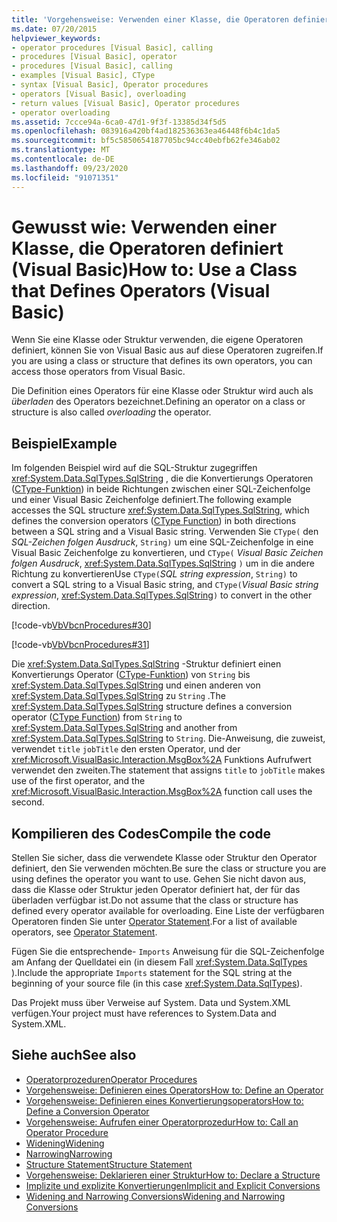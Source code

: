 ```yaml
---
title: 'Vorgehensweise: Verwenden einer Klasse, die Operatoren definiert'
ms.date: 07/20/2015
helpviewer_keywords:
- operator procedures [Visual Basic], calling
- procedures [Visual Basic], operator
- procedures [Visual Basic], calling
- examples [Visual Basic], CType
- syntax [Visual Basic], Operator procedures
- operators [Visual Basic], overloading
- return values [Visual Basic], Operator procedures
- operator overloading
ms.assetid: 7ccce94a-6ca0-47d1-9f3f-13385d34f5d5
ms.openlocfilehash: 083916a420bf4ad182536363ea46448f6b4c1da5
ms.sourcegitcommit: bf5c5850654187705bc94cc40ebfb62fe346ab02
ms.translationtype: MT
ms.contentlocale: de-DE
ms.lasthandoff: 09/23/2020
ms.locfileid: "91071351"
---
```

# <a name="how-to-use-a-class-that-defines-operators-visual-basic"></a><span data-ttu-id="b1867-102">Gewusst wie: Verwenden einer Klasse, die Operatoren definiert (Visual Basic)</span><span class="sxs-lookup"><span data-stu-id="b1867-102">How to: Use a Class that Defines Operators (Visual Basic)</span></span>

<span data-ttu-id="b1867-103">Wenn Sie eine Klasse oder Struktur verwenden, die eigene Operatoren definiert, können Sie von Visual Basic aus auf diese Operatoren zugreifen.</span><span class="sxs-lookup"><span data-stu-id="b1867-103">If you are using a class or structure that defines its own operators, you can access those operators from Visual Basic.</span></span>  
  
 <span data-ttu-id="b1867-104">Die Definition eines Operators für eine Klasse oder Struktur wird auch als *überladen* des Operators bezeichnet.</span><span class="sxs-lookup"><span data-stu-id="b1867-104">Defining an operator on a class or structure is also called *overloading* the operator.</span></span>  
  
## <a name="example"></a><span data-ttu-id="b1867-105">Beispiel</span><span class="sxs-lookup"><span data-stu-id="b1867-105">Example</span></span>  

 <span data-ttu-id="b1867-106">Im folgenden Beispiel wird auf die SQL-Struktur zugegriffen <xref:System.Data.SqlTypes.SqlString> , die die Konvertierungs Operatoren ([CType-Funktion](../../../language-reference/functions/ctype-function.md)) in beide Richtungen zwischen einer SQL-Zeichenfolge und einer Visual Basic Zeichenfolge definiert.</span><span class="sxs-lookup"><span data-stu-id="b1867-106">The following example accesses the SQL structure <xref:System.Data.SqlTypes.SqlString>, which defines the conversion operators ([CType Function](../../../language-reference/functions/ctype-function.md)) in both directions between a SQL string and a Visual Basic string.</span></span> <span data-ttu-id="b1867-107">Verwenden Sie `CType(` den *SQL-Zeichen folgen Ausdruck*, `String)` um eine SQL-Zeichenfolge in eine Visual Basic Zeichenfolge zu konvertieren, und `CType(` *Visual Basic Zeichen folgen Ausdruck*, <xref:System.Data.SqlTypes.SqlString> `)` um in die andere Richtung zu konvertieren</span><span class="sxs-lookup"><span data-stu-id="b1867-107">Use `CType(`*SQL string expression*, `String)` to convert a SQL string to a Visual Basic string, and `CType(`*Visual Basic string expression*, <xref:System.Data.SqlTypes.SqlString>`)` to convert in the other direction.</span></span>  
  
 [!code-vb[VbVbcnProcedures#30](~/samples/snippets/visualbasic/VS_Snippets_VBCSharp/VbVbcnProcedures/VB/Class1.vb#30)]  
  
 [!code-vb[VbVbcnProcedures#31](~/samples/snippets/visualbasic/VS_Snippets_VBCSharp/VbVbcnProcedures/VB/Class1.vb#31)]  
  
 <span data-ttu-id="b1867-108">Die <xref:System.Data.SqlTypes.SqlString> -Struktur definiert einen Konvertierungs Operator ([CType-Funktion](../../../language-reference/functions/ctype-function.md)) von `String` bis <xref:System.Data.SqlTypes.SqlString> und einen anderen von <xref:System.Data.SqlTypes.SqlString> zu `String` .</span><span class="sxs-lookup"><span data-stu-id="b1867-108">The <xref:System.Data.SqlTypes.SqlString> structure defines a conversion operator ([CType Function](../../../language-reference/functions/ctype-function.md)) from `String` to <xref:System.Data.SqlTypes.SqlString> and another from <xref:System.Data.SqlTypes.SqlString> to `String`.</span></span> <span data-ttu-id="b1867-109">Die-Anweisung, die zuweist, verwendet `title` `jobTitle` den ersten Operator, und der <xref:Microsoft.VisualBasic.Interaction.MsgBox%2A> Funktions Aufrufwert verwendet den zweiten.</span><span class="sxs-lookup"><span data-stu-id="b1867-109">The statement that assigns `title` to `jobTitle` makes use of the first operator, and the <xref:Microsoft.VisualBasic.Interaction.MsgBox%2A> function call uses the second.</span></span>  
  
## <a name="compile-the-code"></a><span data-ttu-id="b1867-110">Kompilieren des Codes</span><span class="sxs-lookup"><span data-stu-id="b1867-110">Compile the code</span></span>  

 <span data-ttu-id="b1867-111">Stellen Sie sicher, dass die verwendete Klasse oder Struktur den Operator definiert, den Sie verwenden möchten.</span><span class="sxs-lookup"><span data-stu-id="b1867-111">Be sure the class or structure you are using defines the operator you want to use.</span></span> <span data-ttu-id="b1867-112">Gehen Sie nicht davon aus, dass die Klasse oder Struktur jeden Operator definiert hat, der für das überladen verfügbar ist.</span><span class="sxs-lookup"><span data-stu-id="b1867-112">Do not assume that the class or structure has defined every operator available for overloading.</span></span> <span data-ttu-id="b1867-113">Eine Liste der verfügbaren Operatoren finden Sie unter [Operator Statement](../../../language-reference/statements/operator-statement.md).</span><span class="sxs-lookup"><span data-stu-id="b1867-113">For a list of available operators, see [Operator Statement](../../../language-reference/statements/operator-statement.md).</span></span>  
  
 <span data-ttu-id="b1867-114">Fügen Sie die entsprechende- `Imports` Anweisung für die SQL-Zeichenfolge am Anfang der Quelldatei ein (in diesem Fall <xref:System.Data.SqlTypes> ).</span><span class="sxs-lookup"><span data-stu-id="b1867-114">Include the appropriate `Imports` statement for the SQL string at the beginning of your source file (in this case <xref:System.Data.SqlTypes>).</span></span>  
  
 <span data-ttu-id="b1867-115">Das Projekt muss über Verweise auf System. Data und System.XML verfügen.</span><span class="sxs-lookup"><span data-stu-id="b1867-115">Your project must have references to System.Data and System.XML.</span></span>  
  
## <a name="see-also"></a><span data-ttu-id="b1867-116">Siehe auch</span><span class="sxs-lookup"><span data-stu-id="b1867-116">See also</span></span>

- [<span data-ttu-id="b1867-117">Operatorprozeduren</span><span class="sxs-lookup"><span data-stu-id="b1867-117">Operator Procedures</span></span>](./operator-procedures.md)
- [<span data-ttu-id="b1867-118">Vorgehensweise: Definieren eines Operators</span><span class="sxs-lookup"><span data-stu-id="b1867-118">How to: Define an Operator</span></span>](./how-to-define-an-operator.md)
- [<span data-ttu-id="b1867-119">Vorgehensweise: Definieren eines Konvertierungsoperators</span><span class="sxs-lookup"><span data-stu-id="b1867-119">How to: Define a Conversion Operator</span></span>](./how-to-define-a-conversion-operator.md)
- [<span data-ttu-id="b1867-120">Vorgehensweise: Aufrufen einer Operatorprozedur</span><span class="sxs-lookup"><span data-stu-id="b1867-120">How to: Call an Operator Procedure</span></span>](./how-to-call-an-operator-procedure.md)
- [<span data-ttu-id="b1867-121">Widening</span><span class="sxs-lookup"><span data-stu-id="b1867-121">Widening</span></span>](../../../language-reference/modifiers/widening.md)
- [<span data-ttu-id="b1867-122">Narrowing</span><span class="sxs-lookup"><span data-stu-id="b1867-122">Narrowing</span></span>](../../../language-reference/modifiers/narrowing.md)
- [<span data-ttu-id="b1867-123">Structure Statement</span><span class="sxs-lookup"><span data-stu-id="b1867-123">Structure Statement</span></span>](../../../language-reference/statements/structure-statement.md)
- [<span data-ttu-id="b1867-124">Vorgehensweise: Deklarieren einer Struktur</span><span class="sxs-lookup"><span data-stu-id="b1867-124">How to: Declare a Structure</span></span>](../data-types/how-to-declare-a-structure.md)
- [<span data-ttu-id="b1867-125">Implizite und explizite Konvertierungen</span><span class="sxs-lookup"><span data-stu-id="b1867-125">Implicit and Explicit Conversions</span></span>](../data-types/implicit-and-explicit-conversions.md)
- [<span data-ttu-id="b1867-126">Widening and Narrowing Conversions</span><span class="sxs-lookup"><span data-stu-id="b1867-126">Widening and Narrowing Conversions</span></span>](../data-types/widening-and-narrowing-conversions.md)
